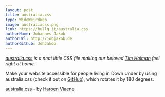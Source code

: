 ```yaml
---
layout: post
title: australia.css
type: WideWeirdWeb
image: australiacss.png
link: https://bullg.it/australia.css
authorName: Johannes Jakob
authorUrl: http://johjakob.de
authorGithub: JohJakob
---
```


_[australia.css](https://bullg.it/australia.css) is a neat little CSS file making our beloved [Tim Holman](http://tholman) feel right at home._

Make your website accessible for people living in Down Under by using australia.css (check it out on [GitHub](https://github.com/bullgit/australia.css)), which rotates it by 180 degrees.

[australia.css](https://bullg.it/australia.css) - by [Haroen Viaene](https://haroen.me)
